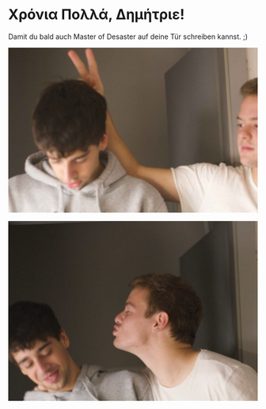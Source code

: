 # Χρόνια Πολλά, Δημήτριε!

Damit du bald auch Master of Desaster auf deine Tür schreiben kannst. ;) 

![Win](https://github.com/filip-deploy/dimi-thanos.github.io/blob/gh-pages/assets/images/bild2.jpg)

![WinWin](https://github.com/filip-deploy/dimi-thanos.github.io/blob/gh-pages/assets/images/bild1.jpg)

